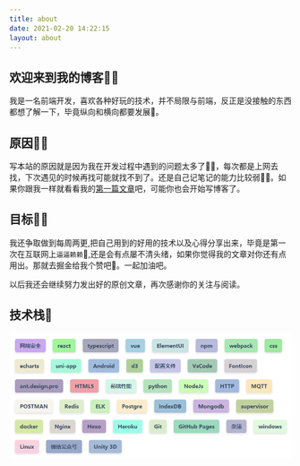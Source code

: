 ```yaml
---
title: about
date: 2021-02-20 14:22:15
layout: about
---
```


## 欢迎来到我的博客👨‍✈️
我是一名前端开发，喜欢各种好玩的技术，并不局限与前端，反正是没接触的东西都想了解一下，毕竟纵向和横向都要发展🎈。
## 原因👨‍🎓
写本站的原因就是因为我在开发过程中遇到的问题太多了🤷‍♀️，每次都是上网去找，下次遇见的时候再找可能就找不到了。还是自己记笔记的能力比较弱🤦‍♂️。如果你跟我一样就看看我的[第一篇文章](https://drinkwd.github.io/2021/02/20/%E6%88%91%E6%B1%82%E6%B1%82%E4%BD%A0%E5%86%99%E4%B8%AA%E5%8D%9A%E5%AE%A2%E5%90%A7/)吧，可能你也会开始写博客了。
## 目标👨‍🍳
我还争取做到每周两更,把自己用到的好用的技术以及心得分享出来，毕竟是第一次在互联网上`逼逼赖赖`🎺,还是会有点屡不清头绪，如果你觉得我的文章对你还有点用出。那就去掘金给我个赞吧🙏。一起加油吧。

以后我还会继续努力发出好的原创文章，再次感谢你的关注与阅读。
## 技术栈🎨
![](/img/blog_img/about.png)
